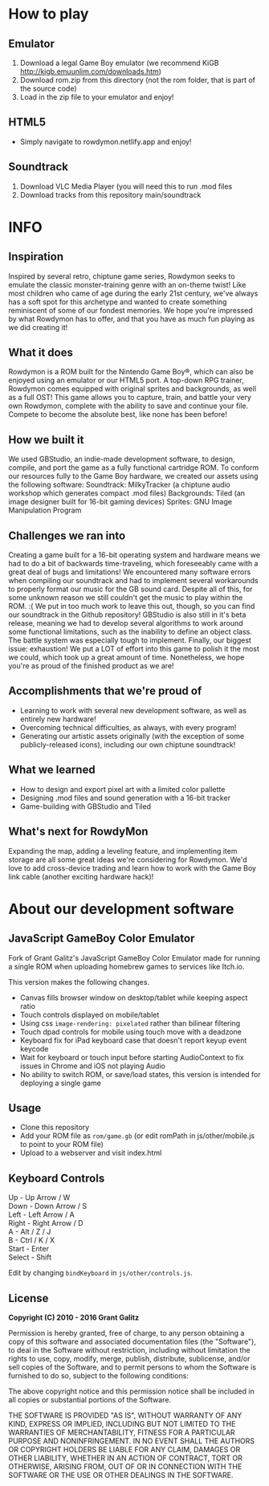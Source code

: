 # How to play
## Emulator
1. Download a legal Game Boy emulator (we recommend KiGB http://kigb.emuunlim.com/downloads.htm)
2. Download rom.zip from this directory (not the rom folder, that is part of the source code)
3. Load in the zip file to your emulator and enjoy!

## HTML5
* Simply navigate to rowdymon.netlify.app and enjoy!

## Soundtrack
1. Download VLC Media Player (you will need this to run .mod files
2. Download tracks from this repository main/soundtrack

# INFO

## Inspiration
Inspired by several retro, chiptune game series, Rowdymon seeks to emulate the classic monster-training genre with an on-theme twist! Like most children who came of age during the early 21st century, we've always has a soft spot for this archetype and wanted to create something reminiscent of some of our fondest memories. We hope you're impressed by what Rowdymon has to offer, and that you have as much fun playing as we did creating it!

## What it does
Rowdymon is a ROM built for the Nintendo Game Boy®, which can also be enjoyed using an emulator or our HTML5 port. A top-down RPG trainer, Rowdymon comes equipped with original sprites and backgrounds, as well as a full OST! This game allows you to capture, train, and battle your very own Rowdymon, complete with the ability to save and continue your file. Compete to become the absolute best, like none has been before!

## How we built it
We used GBStudio, an indie-made development software, to design, compile, and port the game as a fully functional cartridge ROM. To conform our resources fully to the Game Boy hardware, we created our assets using the following software:
Soundtrack: MilkyTracker (a chiptune audio workshop which generates compact .mod files)
Backgrounds: Tiled (an image designer built for 16-bit gaming devices)
Sprites: GNU Image Manipulation Program

## Challenges we ran into
Creating a game built for a 16-bit operating system and hardware means we had to do a bit of backwards time-traveling, which foreseeably came with a great deal of bugs and limitations! We encountered many software errors when compiling our soundtrack and had to implement several workarounds to properly format our music for the GB sound card. Despite all of this, for some unknown reason we still couldn't get the music to play within the ROM. :( We put in too much work to leave this out, though, so you can find our soundtrack in the Github repository!
GBStudio is also still in it's beta release, meaning we had to develop several algorithms to work around some functional limitations, such as the inability to define an object class. The battle system was especially tough to implement.
Finally, our biggest issue: exhaustion! We put a LOT of effort into this game to polish it the most we could, which took up a great amount of time. Nonetheless, we hope you're as proud of the finished product as we are!

## Accomplishments that we're proud of
* Learning to work with several new development software, as well as entirely new hardware!
* Overcoming technical difficulties, as always, with every program!
* Generating our artistic assets originally (with the exception of some publicly-released icons), including our own chiptune soundtrack!

## What we learned
* How to design and export pixel art with a limited color pallette
* Designing .mod files and sound generation with a 16-bit tracker
* Game-building with GBStudio and Tiled

## What's next for RowdyMon
Expanding the map, adding a leveling feature, and implementing item storage are all some great ideas we're considering for Rowdymon. We'd love to add cross-device trading and learn how to work with the Game Boy link cable (another exciting hardware hack)!


# About our development software

## JavaScript GameBoy Color Emulator

Fork of Grant Galitz's JavaScript GameBoy Color Emulator made for running a single ROM
when uploading homebrew games to services like Itch.io.

This version makes the following changes.

- Canvas fills browser window on desktop/tablet while keeping aspect ratio
- Touch controls displayed on mobile/tablet 
- Using css `image-rendering: pixelated` rather than bilinear filtering
- Touch dpad controls for mobile using touch move with a deadzone
- Keyboard fix for iPad keyboard case that doesn't report keyup event keycode
- Wait for keyboard or touch input before starting AudioContext to fix issues in Chrome and iOS not playing Audio
- No ability to switch ROM, or save/load states, this version is intended for deploying a single game

## Usage

- Clone this repository
- Add your ROM file as `rom/game.gb` (or edit romPath in js/other/mobile.js to point to your ROM file)
- Upload to a webserver and visit index.html

## Keyboard Controls

Up - Up Arrow / W  
Down - Down Arrow / S  
Left - Left Arrow / A  
Right - Right Arrow / D  
A - Alt / Z / J  
B - Ctrl / K / X  
Start - Enter  
Select - Shift  

Edit by changing `bindKeyboard` in `js/other/controls.js`.

## License

**Copyright (C) 2010 - 2016 Grant Galitz**

Permission is hereby granted, free of charge, to any person obtaining a copy of this software and associated documentation files (the "Software"), to deal in the Software without restriction, including without limitation the rights to use, copy, modify, merge, publish, distribute, sublicense, and/or sell copies of the Software, and to permit persons to whom the Software is furnished to do so, subject to the following conditions:

The above copyright notice and this permission notice shall be included in all copies or substantial portions of the Software.

THE SOFTWARE IS PROVIDED "AS IS", WITHOUT WARRANTY OF ANY KIND, EXPRESS OR IMPLIED, INCLUDING BUT NOT LIMITED TO THE WARRANTIES OF MERCHANTABILITY, FITNESS FOR A PARTICULAR PURPOSE AND NONINFRINGEMENT. IN NO EVENT SHALL THE AUTHORS OR COPYRIGHT HOLDERS BE LIABLE FOR ANY CLAIM, DAMAGES OR OTHER LIABILITY, WHETHER IN AN ACTION OF CONTRACT, TORT OR OTHERWISE, ARISING FROM, OUT OF OR IN CONNECTION WITH THE SOFTWARE OR THE USE OR OTHER DEALINGS IN THE SOFTWARE.
